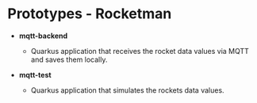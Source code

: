 # Prototypes - Rocketman

- **mqtt-backend**
    - Quarkus application that receives the rocket data values via MQTT and saves them locally.
    
- **mqtt-test**
    - Quarkus application that simulates the rockets data values.